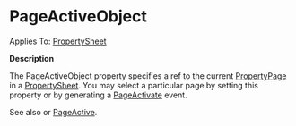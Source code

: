 




<h1 class="heading"><span class="name">PageActiveObject</span></h1>

Applies To: [PropertySheet](../a-z/propertysheet.md)


**Description**


The PageActiveObject property specifies a ref to the current [PropertyPage](../a-z/propertypage.md) in a [PropertySheet](../a-z/propertysheet.md). You may select a particular page by setting this property or by generating a [PageActivate](../a-z/pageactivate.md) event.


See also or [PageActive](../a-z/pageactive.md).



